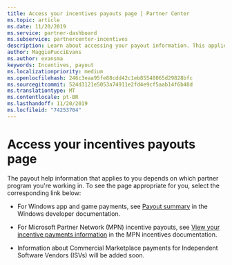```yaml
---
title: Access your incentives payouts page | Partner Center
ms.topic: article
ms.date: 11/20/2019
ms.service: partner-dashboard
ms.subservice: partnercenter-incentives
description: Learn about accessing your payout information. This applies to Windows app and game payments as well as MPN incentive payouts.
author: MaggiePucciEvans
ms.author: evansma
keywords: Incentives, payout
ms.localizationpriority: medium
ms.openlocfilehash: 246c3eaa95fe88cdd42c1eb85548065d29828bfc
ms.sourcegitcommit: 524d3121e5053a74911e2fd4e9cf5aab14f6b48d
ms.translationtype: MT
ms.contentlocale: pt-BR
ms.lasthandoff: 11/20/2019
ms.locfileid: "74253704"
---
```

# <a name="access-your-incentives-payouts-page"></a>Access your incentives payouts page

The payout help information that applies to you depends on which partner program you're working in. To see the page appropriate for you, select the corresponding link below:

- For Windows app and game payments, see [Payout summary](https://docs.microsoft.com/windows/uwp/publish/payout-summary) in the Windows developer documentation.

- For Microsoft Partner Network (MPN) incentive payouts, see [View your incentive payments information](understand-incentive-payouts.md) in the MPN incentives documentation.

- Information about Commercial Marketplace payments for Independent Software Vendors (ISVs) will be added soon.
